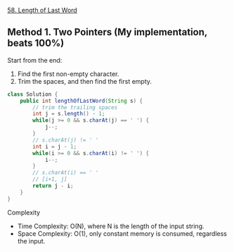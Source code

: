 [58. Length of Last Word](https://leetcode.com/problems/length-of-last-word/description/)


## Method 1. Two Pointers (My implementation, beats 100%)
Start from the end:
1. Find the first non-empty character.
2. Trim the spaces, and then find the first empty.
```java
class Solution {
    public int lengthOfLastWord(String s) {
        // trim the trailing spaces
        int j = s.length() - 1;
        while(j >= 0 && s.charAt(j) == ' ') {
            j--;
        }
        // s.charAt(j) != ' '
        int i = j - 1;
        while(i >= 0 && s.charAt(i) != ' ') {
            i--;
        }
        // s.charAt(i) == ' '
        // [i+1, j]
        return j - i;
    }
}
```
Complexity
* Time Complexity: O(N), where N is the length of the input string.
* Space Complexity: O(1), only constant memory is consumed, regardless the input.
